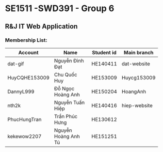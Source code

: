 # SE1511 -SWD391 - Group 6
## R&J IT Web Application

### Membership List:

|**Account**      | **Name**          |**Student id**| **Main branch**|
|-----------------|-------------------|--------------|----------------|
|dat-gif          |Nguyễn Đình Đạt      |HE140411      |dat-website|
|HuyCQHE153009   |Chu Quốc Huy         |HE153009       |Huycg153009|
|DannyL999       |Đỗ Ngọc Hoàng Anh    |HE150204       |HoangAnh|
|nth2k           |Nguyễn Tuấn Hiệp     |HE140416       |hiep-website|
|PhucHungTran    |Trần Phúc Hưng       |HE130612       
|kekewow2207     |Nguyễn Hoàng Anh Tú  |HE151251|
